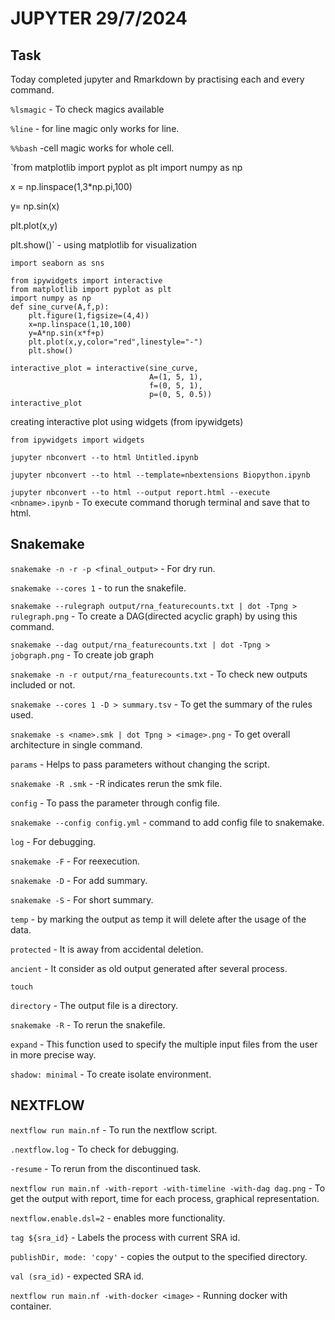 # JUPYTER                                     29/7/2024

## Task

Today completed jupyter and Rmarkdown by practising each and every command.

`%lsmagic` - To check magics available

`%line` - for line magic only works for line.

`%%bash` -cell magic works for whole cell.

`from matplotlib import pyplot as plt
import numpy as np

x = np.linspace(1,3*np.pi,100)

y= np.sin(x)

plt.plot(x,y)

plt.show()` - using matplotlib for visualization

`import seaborn as sns`
```
from ipywidgets import interactive 
from matplotlib import pyplot as plt
import numpy as np
def sine_curve(A,f,p):
    plt.figure(1,figsize=(4,4))
    x=np.linspace(1,10,100)
    y=A*np.sin(x*f+p)
    plt.plot(x,y,color="red",linestyle="-")
    plt.show()
```
```
interactive_plot = interactive(sine_curve, 
                               A=(1, 5, 1), 
                               f=(0, 5, 1), 
                               p=(0, 5, 0.5))
interactive_plot
```

creating interactive plot using widgets (from ipywidgets)


`from ipywidgets import widgets`

`jupyter nbconvert --to html Untitled.ipynb`

`jupyter nbconvert --to html --template=nbextensions Biopython.ipynb` 

`jupyter nbconvert --to html --output report.html --execute <nbname>.ipynb` - To execute command thorugh terminal and save that to html.

## Snakemake

`snakemake -n -r -p <final_output>` - For dry run.

`snakemake --cores 1` - to run the snakefile.

`snakemake --rulegraph output/rna_featurecounts.txt | dot -Tpng > rulegraph.png` - To create a DAG(directed acyclic graph) by using this command.

`snakemake --dag output/rna_featurecounts.txt | dot -Tpng > jobgraph.png` - To create job graph

`snakemake -n -r output/rna_featurecounts.txt` - To check new outputs included or not.

`snakemake --cores 1 -D > summary.tsv` - To get the summary of the rules used.

`snakemake -s <name>.smk | dot Tpng > <image>.png` - To get overall architecture in single command.

`params` - Helps to pass parameters without changing the script.

`snakemake -R .smk` - -R indicates rerun the smk file.

`config` - To pass the parameter through config file.

`snakemake --config config.yml` - command to add config file to snakemake.

`log` - For debugging.

`snakemake -F` - For reexecution.

`snakemake -D` - For add summary.

`snakemake -S` - For short summary.

`temp` - by marking the output as temp it will delete after the usage of the data.

`protected` - It is away from accidental deletion.

`ancient` - It consider as old output generated after several process.

`touch` 

`directory` - The output file is a directory.

`snakemake -R` - To rerun the snakefile.

`expand` - This function used to specify the multiple input files from the user in more precise way.

`shadow: minimal` - To create isolate environment.

## NEXTFLOW

`nextflow run main.nf` - To run the nextflow script.

`.nextflow.log` - To check for debugging.

`-resume` - To rerun from the discontinued task.

`nextflow run main.nf -with-report -with-timeline -with-dag dag.png` - To get the output with report, time for each process, graphical representation.

`nextflow.enable.dsl=2` - enables more functionality.

`tag ${sra_id}` - Labels the process with current SRA id.

`publishDir, mode: 'copy'` - copies the output to the specified directory.

`val (sra_id)` - expected SRA id.

`nextflow run main.nf -with-docker <image>` - Running docker with container.




